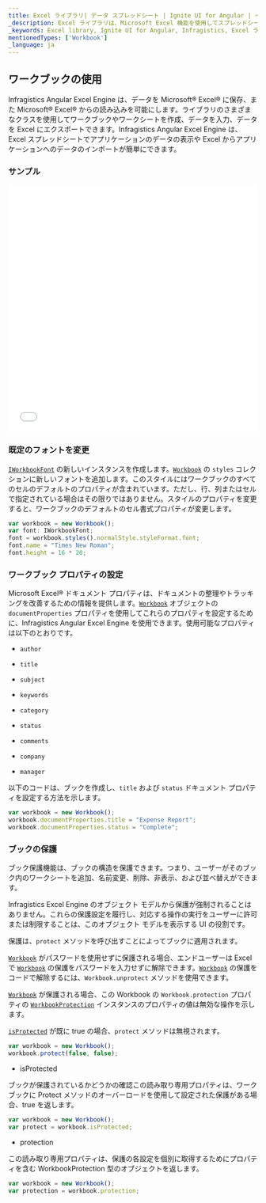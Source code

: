 ```yaml
---
title: Excel ライブラリ| データ スプレッドシート | Ignite UI for Angular | インフラジスティックス
_description: Excel ライブラリは、Microsoft Excel 機能を使用してスプレッドシート データを使用した作業が可能になります。
_keywords: Excel library, Ignite UI for Angular, Infragistics, Excel ライブラリ, インフラジスティックス
mentionedTypes: ['Workbook']
_language: ja
---
```


## ワークブックの使用

Infragistics Angular Excel Engine は、データを Microsoft® Excel® に保存、また Microsoft® Excel® からの読み込みを可能にします。ライブラリのさまざまなクラスを使用してワークブックやワークシートを作成、データを入力、データを Excel にエクスポートできます。Infragistics Angular Excel Engine は、Excel スプレッドシートでアプリケーションのデータの表示や Excel からアプリケーションへのデータのインポートが簡単にできます。

### サンプル

<div class="sample-container loading" style="height: 500px">
    <iframe id="excel-library-overview-sample-iframe" src='{environment:dvDemosBaseUrl}/excel-library/operations-on-workbooks' width="100%" height="100%" seamless frameBorder="0" onload="onXPlatSampleIframeContentLoaded(this);"></iframe>
</div>

<div class="divider--half"></div>

### 既定のフォントを変更

[`IWorkbookFont`]({environment:dvApiBaseUrl}/products/ignite-ui-angular/api/docs/typescript/latest/classes/iworkbookfont.html) の新しいインスタンスを作成します。[`Workbook`]({environment:dvApiBaseUrl}/products/ignite-ui-angular/api/docs/typescript/latest/classes/workbook.html) の `styles` コレクションに新しいフォントを追加します。このスタイルにはワークブックのすべてのセルのデフォルトのプロパティが含まれています。ただし、行、列またはセルで指定されている場合はその限りではありません。スタイルのプロパティを変更すると、ワークブックのデフォルトのセル書式プロパティが変更します。

```ts
var workbook = new Workbook();
var font: IWorkbookFont;
font = workbook.styles().normalStyle.styleFormat.font;
font.name = "Times New Roman";
font.height = 16 * 20;
```

### ワークブック プロパティの設定

Microsoft Excel® ドキュメント プロパティは、ドキュメントの整理やトラッキングを改善するための情報を提供します。[`Workbook`]({environment:dvApiBaseUrl}/products/ignite-ui-angular/api/docs/typescript/latest/classes/workbook.html) オブジェクトの `documentProperties` プロパティを使用してこれらのプロパティを設定するために、Infragistics Angular Excel Engine を使用できます。使用可能なプロパティは以下のとおりです。

-   `author`

-   `title`

-   `subject`

-   `keywords`

-   `category`

-   `status`

-   `comments`

-   `company`

-   `manager`

以下のコードは、ブックを作成し、`title` および `status` ドキュメント プロパティを設定する方法を示します。

```ts
var workbook = new Workbook();
workbook.documentProperties.title = "Expense Report";
workbook.documentProperties.status = "Complete";
```

### ブックの保護

ブック保護機能は、ブックの構造を保護できます。つまり、ユーザーがそのブック内のワークシートを追加、名前変更、削除、非表示、および並べ替えができます。

Infragistics Excel Engine のオブジェクト モデルから保護が強制されることはありません。これらの保護設定を履行し、対応する操作の実行をユーザーに許可または制限することは、このオブジェクト モデルを表示する UI の役割です。

保護は、`protect` メソッドを呼び出すことによってブックに適用されます。

[`Workbook`]({environment:dvApiBaseUrl}/products/ignite-ui-angular/api/docs/typescript/latest/classes/workbook.html) がパスワードを使用せずに保護される場合、エンドユーザーは Excel で [`Workbook`]({environment:dvApiBaseUrl}/products/ignite-ui-angular/api/docs/typescript/latest/classes/workbook.html) の保護をパスワードを入力せずに解除できます。[`Workbook`]({environment:dvApiBaseUrl}/products/ignite-ui-angular/api/docs/typescript/latest/classes/workbook.html) の保護をコードで解除するには、`Workbook.unprotect` メソッドを使用できます。

[`Workbook`]({environment:dvApiBaseUrl}/products/ignite-ui-angular/api/docs/typescript/latest/classes/workbook.html) が保護される場合、この Workbook の `Workbook.protection` プロパティの [`WorkbookProtection`]({environment:dvApiBaseUrl}/products/ignite-ui-angular/api/docs/typescript/latest/classes/workbookprotection.html) インスタンスのプロパティの値は無効な操作を示します。

[`isProtected`]({environment:dvApiBaseUrl}/products/ignite-ui-angular/api/docs/typescript/latest/classes/workbook.html#isprotected) が既に true の場合、`protect` メソッドは無視されます。

```ts
var workbook = new Workbook();
workbook.protect(false, false);
```

-   isProtected

ブックが保護されているかどうかの確認この読み取り専用プロパティは、ワークブックに Protect メソッドのオーバーロードを使用して設定された保護がある場合、true を返します。

```ts
var workbook = new Workbook();
var protect = workbook.isProtected;
```

-   protection

この読み取り専用プロパティは、保護の各設定を個別に取得するためにプロパティを含む WorkbookProtection 型のオブジェクトを返します。

```ts
var workbook = new Workbook();
var protection = workbook.protection;
```
